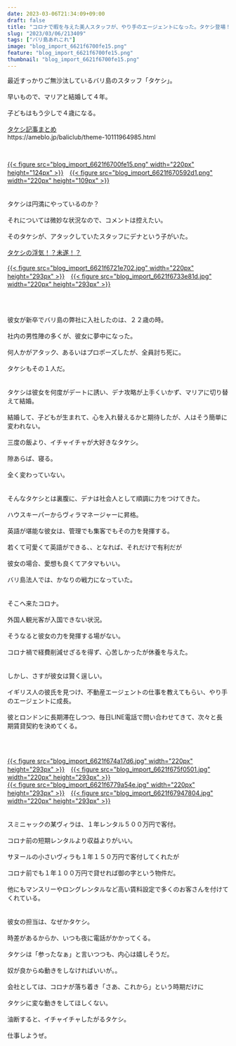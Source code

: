 ```yaml
---
date: 2023-03-06T21:34:09+09:00
draft: false
title: "コロナで暇を与えた美人スタッフが、やり手のエージェントになった。タケシ登場！？"
slug: "2023/03/06/213409"
tags: ["バリ島あれこれ"]
image: "blog_import_6621f6700fe15.png"
feature: "blog_import_6621f6700fe15.png"
thumbnail: "blog_import_6621f6700fe15.png"
---
```

<p>最近すっかりご無沙汰しているバリ島のスタッフ「タケシ」。<br/><br/>早いもので、マリアと結婚して４年。<br/><br/>子どもはもう少しで４歳になる。<br/><br/><a href="https://ameblo.jp/baliclub/theme-10111964985.html" rel="noopener noreferrer" target="_blank">タケシ記事まとめ</a><br/>https://ameblo.jp/baliclub/theme-10111964985.html</p><p> </p><p><a href="blog_import_6621f6700fe15.png">{{< figure src="blog_import_6621f6700fe15.png" width="220px" height="124px" >}}</a>　<a href="blog_import_6621f670592d1.png">{{< figure src="blog_import_6621f670592d1.png" width="220px" height="109px" >}}</a><br/><br/><br/>タケシは円満にやっているのか？<br/><br/>それについては微妙な状況なので、コメントは控えたい。<br/><br/>そのタケシが、アタックしていたスタッフにデナという子がいた。<br/><br/><a href="https://ameblo.jp/baliclub/entry-12578696045.html" rel="noopener noreferrer" target="_blank">タケシの浮気！？未遂！？</a><br/><br/><a href="blog_import_6621f6721e702.jpg">{{< figure src="blog_import_6621f6721e702.jpg" width="220px" height="293px" >}}</a>　<a href="blog_import_6621f6733e81d.jpg">{{< figure src="blog_import_6621f6733e81d.jpg" width="220px" height="293px" >}}</a></p><p> </p><p><br/>彼女が新卒でバリ島の弊社に入社したのは、２２歳の時。<br/><br/>社内の男性陣の多くが、彼女に夢中になった。<br/><br/>何人かがアタック、あるいはプロポーズしたが、全員討ち死に。<br/><br/>タケシもその１人だ。<br/><br/><br/>タケシは彼女を何度がデートに誘い、デナ攻略が上手くいかず、マリアに切り替えて結婚。<br/><br/>結婚して、子どもが生まれて、心を入れ替えるかと期待したが、人はそう簡単に変われない。<br/><br/>三度の飯より、イチャイチャが大好きなタケシ。<br/><br/>隙あらば、寝る。<br/><br/>全く変わっていない。<br/><br/><br/>そんなタケシとは裏腹に、デナは社会人として順調に力をつけてきた。<br/><br/>ハウスキーパーからヴィラマネージャーに昇格。<br/><br/>英語が堪能な彼女は、管理でも集客でもその力を発揮する。<br/><br/>若くて可愛くて英語ができる、、となれば、それだけで有利だが<br/><br/>彼女の場合、愛想も良くてアタマもいい。<br/><br/>バリ島法人では、かなりの戦力になっていた。<br/><br/><br/>そこへ来たコロナ。<br/><br/>外国人観光客が入国できない状況。<br/><br/>そうなると彼女の力を発揮する場がない。<br/><br/>コロナ禍で経費削減せざるを得ず、心苦しかったが休養を与えた。<br/><br/><br/>しかし、さすが彼女は賢く逞しい。<br/><br/>イギリス人の彼氏を見つけ、不動産エージェントの仕事を教えてもらい、やり手のエージェントに成長。<br/><br/>彼とロンドンに長期滞在しつつ、毎日LINE電話で問い合わせてきて、次々と長期賃貸契約を決めてくる。</p><p> </p><p><br/><a href="blog_import_6621f674a17d6.jpg">{{< figure src="blog_import_6621f674a17d6.jpg" width="220px" height="293px" >}}</a>　<a href="blog_import_6621f675f0501.jpg">{{< figure src="blog_import_6621f675f0501.jpg" width="220px" height="293px" >}}</a><br/><a href="blog_import_6621f6779a54e.jpg">{{< figure src="blog_import_6621f6779a54e.jpg" width="220px" height="293px" >}}</a>　<a href="blog_import_6621f67947804.jpg">{{< figure src="blog_import_6621f67947804.jpg" width="220px" height="293px" >}}</a><br/><br/><br/>スミニャックの某ヴィラは、１年レンタル５００万円で客付。<br/><br/>コロナ前の短期レンタルより収益よりがいい。<br/><br/>サヌールの小さいヴィラも１年１５０万円で客付してくれたが<br/><br/>コロナ前でも１年１００万円で貸せれば御の字という物件だ。<br/><br/>他にもマンスリーやロングレンタルなど高い賃料設定で多くのお客さんを付けてくれている。<br/><br/><br/>彼女の担当は、なぜかタケシ。<br/><br/>時差があるからか、いつも夜に電話がかかってくる。<br/><br/>タケシは「参ったなぁ」と言いつつも、内心は嬉しそうだ。<br/><br/>奴が良からぬ動きをしなければいいが。。<br/><br/>会社としては、コロナが落ち着き「さあ、これから」という時期だけに<br/><br/>タケシに変な動きをしてほしくない。<br/><br/>油断すると、イチャイチャしたがるタケシ。<br/><br/>仕事しようぜ。</p>


